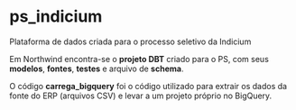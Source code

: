# ps_indicium
Plataforma de dados criada para o processo seletivo da Indicium


Em Northwind encontra-se o **projeto DBT** criado para o PS, com seus **modelos**, **fontes**, **testes** e arquivo de **schema**.

O código **carrega_bigquery** foi o código utilizado para extrair os dados da fonte do ERP (arquivos CSV) e levar a um projeto próprio no BigQuery.


